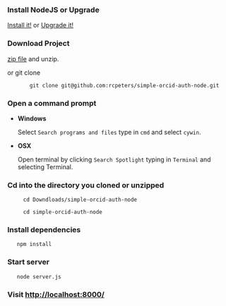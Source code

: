 
### Install NodeJS or Upgrade 

[Install it!](https://nodejs.org/)
or 
[Upgrade it!](http://davidwalsh.name/upgrade-nodejs)



### Download Project

[zip file](https://github.com/rcpeters/simple-orcid-auth-node/archive/master.zip) and
 unzip.
 
 or git clone

           git clone git@github.com:rcpeters/simple-orcid-auth-node.git
          

### Open a command prompt

* **Windows**
 
    Select `Search programs and files` type in `cmd` and select `cywin`.
    
* **OSX**
 
    Open terminal by clicking `Search Spotlight` typing in `Terminal` and selecting Terminal.


### Cd into the directory you cloned or unzipped

         cd Downdloads/simple-orcid-auth-node

         cd simple-orcid-auth-node


### Install dependencies

       npm install 

### Start server

       node server.js

### Visit [http://localhost:8000/](http://localhost:8000/)
